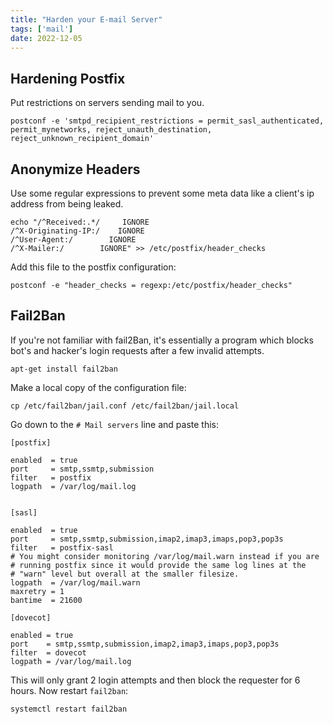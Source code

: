 ```yaml
---
title: "Harden your E-mail Server"
tags: ['mail']
date: 2022-12-05
---
```


## Hardening Postfix

Put restrictions on servers sending mail to you.

    postconf -e 'smtpd_recipient_restrictions = permit_sasl_authenticated, permit_mynetworks, reject_unauth_destination, reject_unknown_recipient_domain'

## Anonymize Headers

Use some regular expressions to prevent some meta data like a client's ip address
from being leaked.

    echo "/^Received:.*/     IGNORE
    /^X-Originating-IP:/    IGNORE
    /^User-Agent:/        IGNORE
    /^X-Mailer:/        IGNORE" >> /etc/postfix/header_checks

Add this file to the postfix configuration:

    postconf -e "header_checks = regexp:/etc/postfix/header_checks"

## Fail2Ban

If you're not familiar with fail2Ban, it's essentially a program which
blocks bot's and hacker's login requests after a few invalid attempts.

    apt-get install fail2ban

Make a local copy of the configuration file:

    cp /etc/fail2ban/jail.conf /etc/fail2ban/jail.local

Go down to the `# Mail servers` line and paste this:

    [postfix]

    enabled  = true
    port     = smtp,ssmtp,submission
    filter   = postfix
    logpath  = /var/log/mail.log


    [sasl]

    enabled  = true
    port     = smtp,ssmtp,submission,imap2,imap3,imaps,pop3,pop3s
    filter   = postfix-sasl
    # You might consider monitoring /var/log/mail.warn instead if you are
    # running postfix since it would provide the same log lines at the
    # "warn" level but overall at the smaller filesize.
    logpath  = /var/log/mail.warn
    maxretry = 1
    bantime  = 21600

    [dovecot]

    enabled = true
    port    = smtp,ssmtp,submission,imap2,imap3,imaps,pop3,pop3s
    filter  = dovecot
    logpath = /var/log/mail.log

This will only grant 2 login attempts and then block the requester for 6 hours. Now restart `fail2ban`:

    systemctl restart fail2ban
